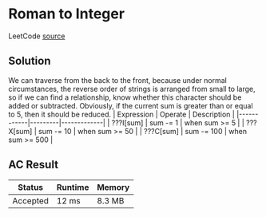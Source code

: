 # Roman to Integer

LeetCode [source](https://leetcode.com/problems/roman-to-integer/)

## Solution

We can traverse from the back to the front, because under normal circumstances, the reverse order of strings is arranged from small to large, so if we can find a relationship, know whether this character should be added or subtracted. Obviously, if the current sum is greater than or equal to 5, then it should be reduced.
| Expression | Operate | Description |
|------------|---------|-------------|
| ???I[sum] | sum -= 1 | when sum >= 5 |
| ???X[sum] | sum -= 10 | when sum >= 50 |
| ???C[sum] | sum -= 100 | when sum >= 500 |

## AC Result

| Status | Runtime | Memory |
|--------|---------|--------|
| Accepted | 12 ms | 8.3 MB |
